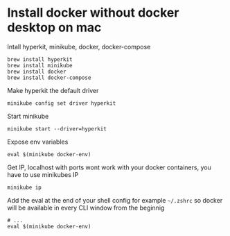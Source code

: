 # Install docker without docker desktop on mac
Intall hyperkit, minikube, docker, docker-compose
```shell
brew install hyperkit
brew install minikube
brew install docker
brew install docker-compose
```
Make hyperkit the default driver
```shell
minikube config set driver hyperkit
```
Start minikube
```shell
minikube start --driver=hyperkit 
```
Expose env variables 
```shell
eval $(minikube docker-env) 
```
Get IP, localhost with ports wont work with your docker containers, you have to use minikubes IP
```shell
minikube ip
```
Add the eval at the end of your shell config for example `~/.zshrc` so docker will be available in every CLI window from the beginnig

```shell
# ...
eval $(minikube docker-env)
```
